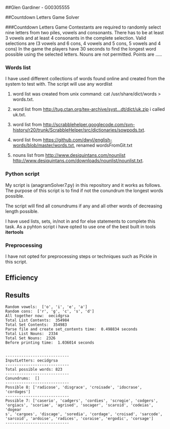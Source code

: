 ##Glen Gardiner -  G00305555

##Countdown Letters Game Solver


###Countdown Letters Game
Contestants are required to randomly select nine letters from two piles, vowels and consonants.
There has to be at least 3 vowels and at least 4 consonants in the complete selection.
Valid selections are (3 vowels and 6 cons, 4 vowels and 5 cons, 5 vowels and 4 cons)
In the game the players have 30 seconds to find the longest word possible using the selected letters.
Nouns are not permitted.
Points are .....



### Words list
I have used different collections of words found online and created from the system to test with.
The script will use any wordlist



1) word list was created from unix command:  cat /usr/share/dict/words > words.txt.

2) word list from  http://tug.ctan.org/tex-archive/syst...dt/dict/uk.zip i called uk.txt.

3) word list from  http://scrabblehelper.googlecode.com/svn-history/r20/trunk/ScrabbleHelper/src/dictionaries/sowpods.txt.

4) word list from  https://github.com/dwyl/english-words/blob/master/words.txt, renamed wordsFromGit.txt


5) nouns list from http://www.desiquintans.com/nounlist
                   http://www.desiquintans.com/downloads/nounlist/nounlist.txt.



### Python script
My script is (anagramSolver7.py) in this repository and it works as follows.
The purpose of this script is to find if not the conundrum the longest words possible.

The script will find all conundrums if any and all other words of decreasing length possible.

I have used lists, sets, in/not in and for else  statements to complete this task.
As a pyhton script i have opted to use one of the best built in tools **itertools**






### Preprocessing
I have not opted for preprocessing steps or techniques such as Pickle in this script.


## Efficiency

## Results


```
Random vowels:  ['o', 'i', 'e', 'a']
Random cons:  ['r', 'g', 'c', 's', 'd']
All together now:  oecidgrsa
Total List Contents:  354984
Total Set Contents:  354983
Parse file and create set_contents time:  0.498834 seconds
Total List Nouns:  2334
Total Set Nouns:  2326
Before printing time:  1.036014 seconds


```



```
----------------------------
InputLetters: oecidgrsa
----------------------------
Total possible words: 823
----------------------------
Conundrums:  []
----------------------------
Possible 8: ['radicose', 'disgrace', 'croisade', 'idocrase', 'cordages']
----------------------------
Possible 7: ['caserio', 'cadgers', 'cordies', 'scrogie', 'codgers', 'orgiacs', 'scoriae', 'agrised', 'socager', 'scaroid', 'codeias', 'dogear
s', 'cargoes', 'discage', 'soredia', 'cordage', 'croisad', 'sarcode', 'sarcoid', 'ardoise', 'radices', 'coraise', 'ergodic', 'corsage']
----------------------------

```
